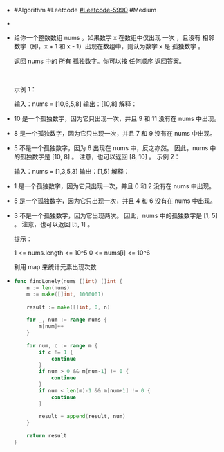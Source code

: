 - #Algorithm #Leetcode [#Leetcode-5990](https://leetcode-cn.com/problems/find-all-lonely-numbers-in-the-array/) #Medium
-
- 给你一个整数数组 nums 。如果数字 x 在数组中仅出现 一次 ，且没有 相邻 数字（即，x + 1 和 x - 1）出现在数组中，则认为数字 x 是 孤独数字 。
  
  返回 nums 中的 所有 孤独数字。你可以按 任何顺序 返回答案。
  
   
  
  示例 1：
  
  输入：nums = [10,6,5,8]
  输出：[10,8]
  解释：
- 10 是一个孤独数字，因为它只出现一次，并且 9 和 11 没有在 nums 中出现。
- 8 是一个孤独数字，因为它只出现一次，并且 7 和 9 没有在 nums 中出现。
- 5 不是一个孤独数字，因为 6 出现在 nums 中，反之亦然。
  因此，nums 中的孤独数字是 [10, 8] 。
  注意，也可以返回 [8, 10] 。
  示例 2：
  
  输入：nums = [1,3,5,3]
  输出：[1,5]
  解释：
- 1 是一个孤独数字，因为它只出现一次，并且 0 和 2 没有在 nums 中出现。
- 5 是一个孤独数字，因为它只出现一次，并且 4 和 6 没有在 nums 中出现。
- 3 不是一个孤独数字，因为它出现两次。
  因此，nums 中的孤独数字是 [1, 5] 。
  注意，也可以返回 [5, 1] 。
  
  
  提示：
  
  1 <= nums.length <= 10^5
  0 <= nums[i] <= 10^6
  
  
  利用 map 来统计元素出现次数
- ```go
  func findLonely(nums []int) []int {
      n := len(nums)
      m := make([]int, 1000001)
      
      result := make([]int, 0, n)
      
      for _, num := range nums {
          m[num]++
      }
      
      for num, c := range m {
          if c != 1 {
              continue
          }
          if num > 0 && m[num-1] != 0 {
              continue
          }
          if num < len(m)-1 && m[num+1] != 0 {
              continue
          }
          
          result = append(result, num)
      }
      
      return result
  }
  ```